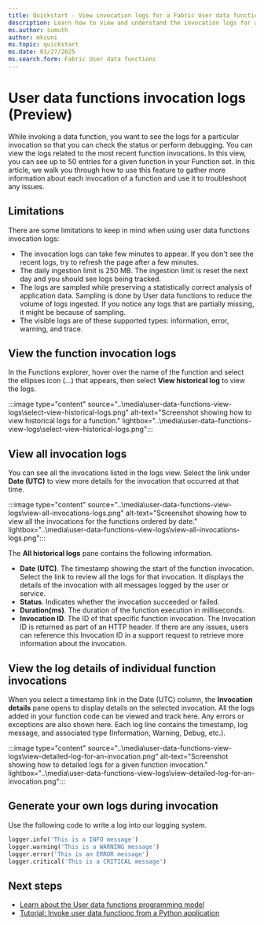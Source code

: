 ```yaml
---
title: Quickstart - View invocation logs for a Fabric User data functions item (Preview)
description: Learn how to view and understand the invocation logs for a Fabric User data functions item.
ms.author: sumuth
author: mksuni
ms.topic: quickstart
ms.date: 03/27/2025
ms.search.form: Fabric User data functions
---
```


# User data functions invocation logs (Preview)

While invoking a data function, you want to see the logs for a particular invocation so that you can check the status or perform debugging. You can view the logs related to the most recent function invocations. In this view, you can see up to 50 entries for a given function in your Function set. In this article, we walk you through how to use this feature to gather more information about each invocation of a function and use it to troubleshoot any issues.

## Limitations

There are some limitations to keep in mind when using user data functions invocation logs:

- The invocation logs can take few minutes to appear. If you don't see the recent logs, try to refresh the page after a few minutes.
- The daily ingestion limit is 250 MB. The ingestion limit is reset the next day and you should see logs being tracked.
- The logs are sampled while preserving a statistically correct analysis of application data. Sampling is done by User data functions to reduce the volume of logs ingested. If you notice any logs that are partially missing, it might be because of sampling.
- The visible logs are of these supported types: information, error, warning, and trace.

## View the function invocation logs

In the Functions explorer, hover over the name of the function and select the ellipses icon (...) that appears, then select **View historical log** to view the logs.

:::image type="content" source="..\media\user-data-functions-view-logs\select-view-historical-logs.png" alt-text="Screenshot showing how to view historical logs for a function." lightbox="..\media\user-data-functions-view-logs\select-view-historical-logs.png":::

## View all invocation logs

You can see all the invocations listed in the logs view. Select the link under **Date (UTC)** to view more details for the invocation that occurred at that time.

:::image type="content" source="..\media\user-data-functions-view-logs\view-all-invocations-logs.png" alt-text="Screenshot showing how to view all the invocations for the functions ordered by date." lightbox="..\media\user-data-functions-view-logs\view-all-invocations-logs.png":::

The **All historical logs** pane contains the following information.

- **Date (UTC)**. The timestamp showing the start of the function invocation. Select the link to review all the logs for that invocation. It displays the details of the invocation with all messages logged by the user or service.
- **Status**. Indicates whether the invocation succeeded or failed.
- **Duration(ms)**. The duration of the function execution in milliseconds.
- **Invocation ID**. The ID of that specific function invocation. The Invocation ID is returned as part of an HTTP header. If there are any issues, users can reference this Invocation ID in a support request to retrieve more information about the invocation.

## View the log details of individual function invocations

When you select a timestamp link in the Date (UTC) column, the **Invocation details** pane opens to display details on the selected invocation. All the logs added in your function code can be viewed and track here. Any errors or exceptions are also shown here. Each log line contains the timestamp, log message, and associated type (Information, Warning, Debug, etc.).

:::image type="content" source="..\media\user-data-functions-view-logs\view-detailed-log-for-an-invocation.png" alt-text="Screenshot showing how to detailed logs for a given function invocation." lightbox="..\media\user-data-functions-view-logs\view-detailed-log-for-an-invocation.png":::

## Generate your own logs during invocation

Use the following code to write a log into our logging system.

```python
logger.info('This is a INFO message')
logger.warning('This is a WARNING message')
logger.error('This is an ERROR message')
logger.critical('This is a CRITICAL message')
```

## Next steps

- [Learn about the User data functions programming model](./python-programming-model.md)
- [Tutorial: Invoke user data functionc from a Python application](./tutorial-invoke-from-python-app.md)
